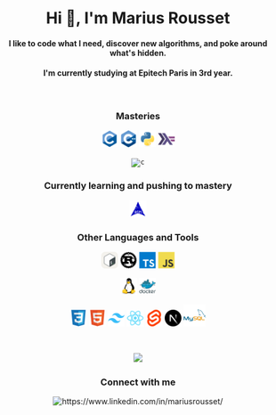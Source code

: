 <div align="center">
  <h1 class="title">Hi 👋, I'm Marius Rousset</h1>
  <h4 class="simple-line">I like to code what I need, discover new algorithms, and poke around what's hidden.</h4>
  <h4 class="simple-line">I'm currently studying at Epitech Paris in 3rd year.</h4>

  <br>

  <h3 class="mid-title">Masteries</h3>
  <code><img src="https://raw.githubusercontent.com/devicons/devicon/master/icons/c/c-original.svg" alt="c" height="30"/></code>
  <code><img src="https://raw.githubusercontent.com/devicons/devicon/master/icons/cplusplus/cplusplus-original.svg" alt="c" height="30"/></code>
  <code><img src="https://raw.githubusercontent.com/devicons/devicon/master/icons/python/python-original.svg" alt="c" height="30"/></code>
  <code><img src="https://raw.githubusercontent.com/devicons/devicon/master/icons/haskell/haskell-original.svg" alt="c" height="30"/></code>

  <code><img src="https://upload.wikimedia.org/wikipedia/commons/thumb/e/e0/Git-logo.svg/1280px-Git-logo.svg.png" alt="c" height="28"/></code>

  <h3 class="mid-title">Currently learning and pushing to mastery</h3>
  <code><img src="./icons/assembly.svg" alt="assembly" height="30"/></code>

  <h3 class="mid-title">Other Languages and Tools</h3>
  
  <!-- <code><img src="https://raw.githubusercontent.com/devicons/devicon/master/icons/bash/bash-original.svg" alt="c" height="30"/></code> -->
  <code><img src="https://github.com/tandpfun/skill-icons/blob/main/icons/Bash-Light.svg" alt="bash" height="30"/></code>
  <code><img src="https://raw.githubusercontent.com/devicons/devicon/master/icons/rust/rust-original.svg" alt="c" height="30"/></code>
  <code><img src="https://raw.githubusercontent.com/devicons/devicon/master/icons/typescript/typescript-original.svg" alt="c" height="30"/></code>
  <code><img src="https://raw.githubusercontent.com/devicons/devicon/master/icons/javascript/javascript-original.svg" alt="c" height="30"/></code>
  
  <code><img src="https://raw.githubusercontent.com/devicons/devicon/master/icons/linux/linux-original.svg" alt="c" height="30"/></code>
  <code><img src="https://raw.githubusercontent.com/devicons/devicon/master/icons/docker/docker-original-wordmark.svg" alt="c" height="30"/></code>

  <div>
    <code><img src="https://raw.githubusercontent.com/devicons/devicon/master/icons/css3/css3-original.svg" alt="c" height="30"/></code>
    <code><img src="https://raw.githubusercontent.com/devicons/devicon/master/icons/html5/html5-original.svg" alt="c" height="30"/></code>
    <code><img src="https://raw.githubusercontent.com/devicons/devicon/master/icons/tailwindcss/tailwindcss-original.svg" alt="c" height="30"/></code>
    <code><img src="https://raw.githubusercontent.com/devicons/devicon/master/icons/react/react-original.svg" alt="c" height="30"/></code>
    <code><img src="https://raw.githubusercontent.com/devicons/devicon/master/icons/svelte/svelte-original.svg" alt="c" height="30"/></code>
    <code><img src="https://raw.githubusercontent.com/devicons/devicon/master/icons/nextjs/nextjs-original.svg" alt="c" height="30"/></code>
    <code><img src="https://raw.githubusercontent.com/devicons/devicon/master/icons/mysql/mysql-original-wordmark.svg" alt="c" height="40"/></code>
  </div>

  <p><br></p>
  <img class="space-top" src="https://github-readme-stats.vercel.app/api/top-langs?username=anpawo&show_icons=true&locale=en&layout=compact&hide=html" />

  <h3 class="mid-title">Connect with me</h3>
    <img src="https://raw.githubusercontent.com/rahuldkjain/github-profile-readme-generator/master/src/images/icons/Social/linked-in-alt.svg" alt="https://www.linkedin.com/in/mariusrousset/" height="30" />

</div>
